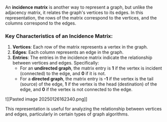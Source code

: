 An **incidence matrix** is another way to represent a graph, but unlike the adjacency matrix, it relates the graph's vertices to its edges. In this representation, the rows of the matrix correspond to the vertices, and the columns correspond to the edges.

### Key Characteristics of an Incidence Matrix:
1. **Vertices**: Each row of the matrix represents a vertex in the graph.
2. **Edges**: Each column represents an edge in the graph.
3. **Entries**: The entries in the incidence matrix indicate the relationship between vertices and edges. Specifically:
    - For an **undirected graph**, the matrix entry is **1** if the vertex is incident (connected) to the edge, and **0** if it is not.
    - For a **directed graph**, the matrix entry is **-1** if the vertex is the tail (source) of the edge, **1** if the vertex is the head (destination) of the edge, and **0** if the vertex is not connected to the edge.

![[Pasted image 20250126162340.png]]

This representation is useful for analyzing the relationship between vertices and edges, particularly in certain types of graph algorithms.